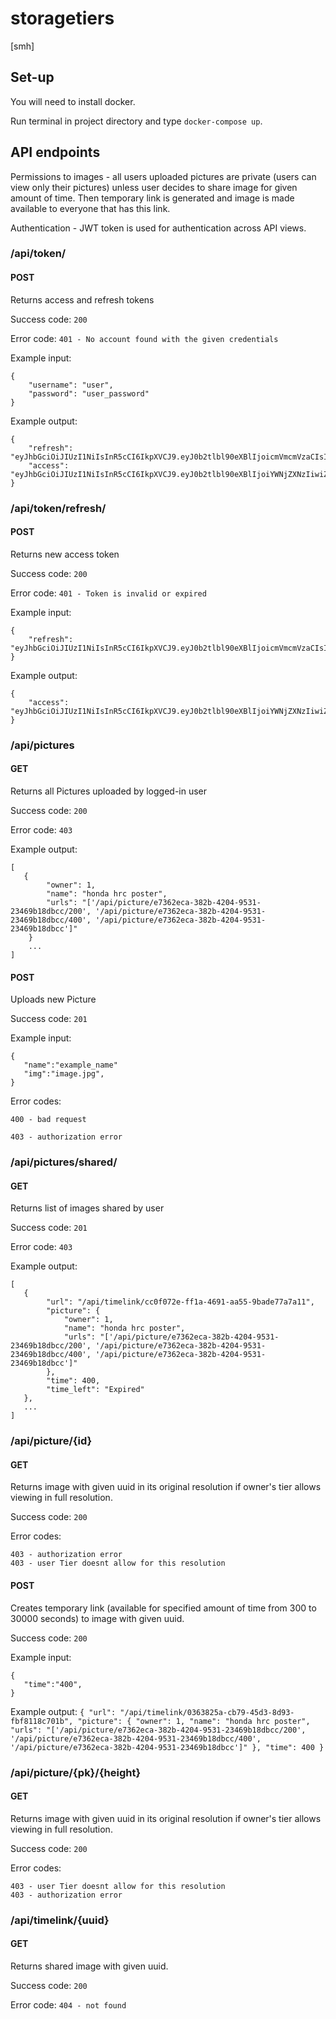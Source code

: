# storagetiers
[smh]

## Set-up
You will need to install docker.

Run terminal in project directory and type `docker-compose up`.

## API endpoints
Permissions to images - all users uploaded pictures are private (users can view only their pictures) unless user decides to share image for given amount of time. Then temporary link is generated and image is made available to everyone that has this link.

Authentication - JWT token is used for authentication across API views.

### /api/token/

#### POST

Returns access and refresh tokens

Success code: ```200```

Error code: ```401 - No account found with the given credentials```

Example input:
```
{
    "username": "user",
    "password": "user_password"
}
```

Example output:
```
{
    "refresh": "eyJhbGciOiJIUzI1NiIsInR5cCI6IkpXVCJ9.eyJ0b2tlbl90eXBlIjoicmVmcmVzaCIsImV4cCI6MTY3NzA3MzU3OSwiaWF0IjoxNjc2OTg3MTc5LCJqdGkiOiIzNzUzOGZkYjJkNWM0NmM5YmE1NjhiMDVlZjg2MTM3ZiIsInVzZXJfaWQiOjF9.mp8xlGAkUoBDDZg1gAzWF2fuok685lv5ZVDtRfwYCQk",
    "access": "eyJhbGciOiJIUzI1NiIsInR5cCI6IkpXVCJ9.eyJ0b2tlbl90eXBlIjoiYWNjZXNzIiwiZXhwIjoxNjc2OTg4Mzc5LCJpYXQiOjE2NzY5ODcxNzksImp0aSI6ImMyZDVmMTIxNGFkODRhZDJiMzQ2NmU1ZWNjNjhhOGM4IiwidXNlcl9pZCI6MX0.nSFZqaG0Hd1AVjWsruYFudznSJVxKwNsAuVW64NMxpc"
}
```

### /api/token/refresh/

#### POST

Returns new access token

Success code: ```200```

Error code: ```401 - Token is invalid or expired```

Example input:
```
{
    "refresh": "eyJhbGciOiJIUzI1NiIsInR5cCI6IkpXVCJ9.eyJ0b2tlbl90eXBlIjoicmVmcmVzaCIsImV4cCI6MTY3NzA3MzU3OSwiaWF0IjoxNjc2OTg3MTc5LCJqdGkiOiIzNzUzOGZkYjJkNWM0NmM5YmE1NjhiMDVlZjg2MTM3ZiIsInVzZXJfaWQiOjF9.mp8xlGAkUoBDDZg1gAzWF2fuok685lv5ZVDtRfwYCQk"
}
```
Example output:
```
{
    "access": "eyJhbGciOiJIUzI1NiIsInR5cCI6IkpXVCJ9.eyJ0b2tlbl90eXBlIjoiYWNjZXNzIiwiZXhwIjoxNjc2OTg5MTcyLCJpYXQiOjE2NzY5ODcxNzksImp0aSI6IjVlYTBjMmQxOGZmMjRkNTA4ODBiNjNhOTkxOTA5ODU1IiwidXNlcl9pZCI6MX0.sULHx8PqzRINhdZrpS0B806ZSi_Cs1vcsSLSOGRee_k"
}
```

### /api/pictures

#### GET

Returns all Pictures uploaded by logged-in user

Success code: ```200```

Error code: ```403```

Example output:
```
[
   {
        "owner": 1,
        "name": "honda hrc poster",
        "urls": "['/api/picture/e7362eca-382b-4204-9531-23469b18dbcc/200', '/api/picture/e7362eca-382b-4204-9531-23469b18dbcc/400', '/api/picture/e7362eca-382b-4204-9531-23469b18dbcc']"
    }
    ...
]
```


#### POST

Uploads new Picture

Success code: `201`

Example input:

```
{
   "name":"example_name"
   "img":"image.jpg",
}
```

Error codes:

```
400 - bad request

403 - authorization error 
```

### /api/pictures/shared/

#### GET

Returns list of images shared by user

Success code: `201`

Error code: ```403```

Example output:

````
[
   {
        "url": "/api/timelink/cc0f072e-ff1a-4691-aa55-9bade77a7a11",
        "picture": {
            "owner": 1,
            "name": "honda hrc poster",
            "urls": "['/api/picture/e7362eca-382b-4204-9531-23469b18dbcc/200', '/api/picture/e7362eca-382b-4204-9531-23469b18dbcc/400', '/api/picture/e7362eca-382b-4204-9531-23469b18dbcc']"
        },
        "time": 400,
        "time_left": "Expired"
   },
   ...
]
````

### /api/picture/{id}

#### GET

Returns image with given uuid in its original resolution if owner's tier allows viewing in full resolution.

Success code: `200`

Error codes:

```
403 - authorization error
403 - user Tier doesnt allow for this resolution
```

#### POST

Creates temporary link (available for specified amount of time from 300 to 30000 seconds) to image with given uuid.

Success code: `200`


Example input:
```
{
   "time":"400",
}
```

Example output:
``
{
    "url": "/api/timelink/0363825a-cb79-45d3-8d93-fbf8118c701b",
    "picture": {
        "owner": 1,
        "name": "honda hrc poster",
        "urls": "['/api/picture/e7362eca-382b-4204-9531-23469b18dbcc/200', '/api/picture/e7362eca-382b-4204-9531-23469b18dbcc/400', '/api/picture/e7362eca-382b-4204-9531-23469b18dbcc']"
    },
    "time": 400
}
``

### /api/picture/{pk}/{height}

#### GET

Returns image with given uuid in its original resolution if owner's tier allows viewing in full resolution.

Success code: `200`

Error codes:

```
403 - user Tier doesnt allow for this resolution
403 - authorization error
```

### /api/timelink/{uuid}

#### GET

Returns shared image with given uuid.

Success code: `200`

Error code: `404 - not found`


